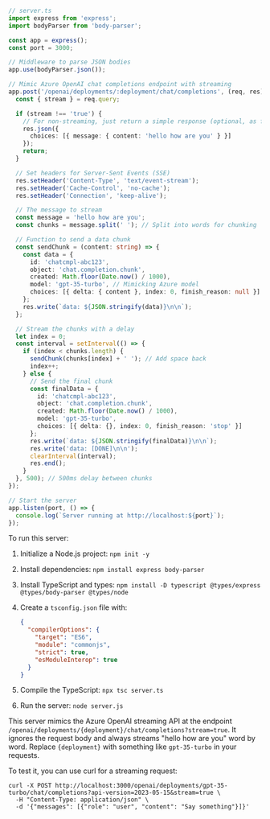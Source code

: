 ```typescript
// server.ts
import express from 'express';
import bodyParser from 'body-parser';

const app = express();
const port = 3000;

// Middleware to parse JSON bodies
app.use(bodyParser.json());

// Mimic Azure OpenAI chat completions endpoint with streaming
app.post('/openai/deployments/:deployment/chat/completions', (req, res) => {
  const { stream } = req.query;

  if (stream !== 'true') {
    // For non-streaming, just return a simple response (optional, as focus is on streaming)
    res.json({
      choices: [{ message: { content: 'hello how are you' } }]
    });
    return;
  }

  // Set headers for Server-Sent Events (SSE)
  res.setHeader('Content-Type', 'text/event-stream');
  res.setHeader('Cache-Control', 'no-cache');
  res.setHeader('Connection', 'keep-alive');

  // The message to stream
  const message = 'hello how are you';
  const chunks = message.split(' '); // Split into words for chunking

  // Function to send a data chunk
  const sendChunk = (content: string) => {
    const data = {
      id: 'chatcmpl-abc123',
      object: 'chat.completion.chunk',
      created: Math.floor(Date.now() / 1000),
      model: 'gpt-35-turbo', // Mimicking Azure model
      choices: [{ delta: { content }, index: 0, finish_reason: null }]
    };
    res.write(`data: ${JSON.stringify(data)}\n\n`);
  };

  // Stream the chunks with a delay
  let index = 0;
  const interval = setInterval(() => {
    if (index < chunks.length) {
      sendChunk(chunks[index] + ' '); // Add space back
      index++;
    } else {
      // Send the final chunk
      const finalData = {
        id: 'chatcmpl-abc123',
        object: 'chat.completion.chunk',
        created: Math.floor(Date.now() / 1000),
        model: 'gpt-35-turbo',
        choices: [{ delta: {}, index: 0, finish_reason: 'stop' }]
      };
      res.write(`data: ${JSON.stringify(finalData)}\n\n`);
      res.write('data: [DONE]\n\n');
      clearInterval(interval);
      res.end();
    }
  }, 500); // 500ms delay between chunks
});

// Start the server
app.listen(port, () => {
  console.log(`Server running at http://localhost:${port}`);
});
```

To run this server:

1. Initialize a Node.js project: `npm init -y`
2. Install dependencies: `npm install express body-parser`
3. Install TypeScript and types: `npm install -D typescript @types/express @types/body-parser @types/node`
4. Create a `tsconfig.json` file with:

   ```json
   {
     "compilerOptions": {
       "target": "ES6",
       "module": "commonjs",
       "strict": true,
       "esModuleInterop": true
     }
   }
   ```

5. Compile the TypeScript: `npx tsc server.ts`
6. Run the server: `node server.js`

This server mimics the Azure OpenAI streaming API at the endpoint `/openai/deployments/{deployment}/chat/completions?stream=true`. It ignores the request body and always streams "hello how are you" word by word. Replace `{deployment}` with something like `gpt-35-turbo` in your requests.

To test it, you can use curl for a streaming request:

```
curl -X POST http://localhost:3000/openai/deployments/gpt-35-turbo/chat/completions?api-version=2023-05-15&stream=true \
  -H "Content-Type: application/json" \
  -d '{"messages": [{"role": "user", "content": "Say something"}]}'
```
